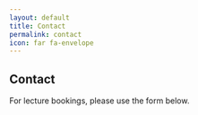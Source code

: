 ```yaml
---
layout: default
title: Contact
permalink: contact
icon: far fa-envelope
---
```

## Contact
For lecture bookings, please use the form below.
